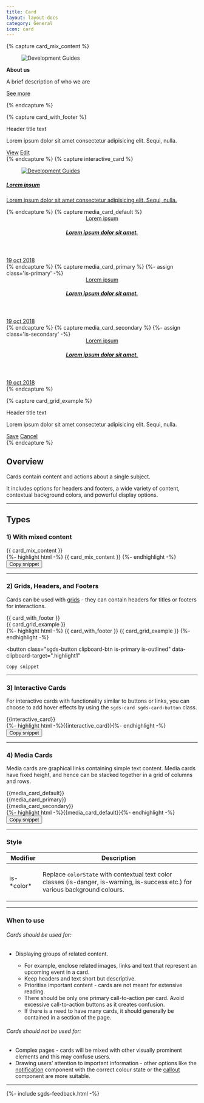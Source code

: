 ```yaml
---
title: Card
layout: layout-docs
category: General
icon: card
---
```


{% capture card_mix_content %}
<div class="sgds-card">
    <div class="sgds-card-image">
        <figure class="sgds-image is-16by9">
            <img
                alt="Development Guides"
                src="https://via.placeholder.com/160x90/868e96/ffffff?text=Image"
            />
        </figure>
    </div>
    <div class="sgds-card-content">
        <p><strong>About us</strong></p>
        <p>A brief description of who we are</p>
        <p>
            <a href="#!">See more</a>
        </p>
    </div>
</div>
{% endcapture %}

{% capture card_with_footer %}
<div class="sgds-card">
    <div class="sgds-card-header">
        <p class="sgds-card-header-title">Header title text</p>
    </div>
    <div class="sgds-card-content">
        <p>
            Lorem ipsum dolor sit amet consectetur adipisicing elit.
            Sequi, nulla.
        </p>
    </div>
    <div class="sgds-card-footer">
        <a href="#!" class="sgds-card-footer-item is-primary">View</a>
        <a href="#!" class="sgds-card-footer-item is-link">Edit</a>
    </div>
</div>
{% endcapture %}
{% capture interactive_card %}
<a href="#!">
    <div class="sgds-card sgds-card-button">
        <div class="sgds-card-image">
            <figure class="sgds-image is-16by9">
                <img
                    alt="Development Guides"
                    src="https://via.placeholder.com/160x90/868e96/ffffff?text=Image"
                />
            </figure>
        </div>
        <div class="sgds-card-content">
            <h5>Lorem ipsum</h5>
            <p>
                Lorem ipsum dolor sit amet consectetur adipisicing elit.
                Sequi, nulla.
            </p>
        </div>
    </div>
</a>
{% endcapture %}
{% capture media_card_default %}
<a href="#!" class="is-media-card">
    <div class="sgds-card">
        <div class="sgds-card-content">
            <header>
                <div class="padding--bottom">Lorem ipsum</div>
                <h5 class="has-text-weight-bold">
                    Lorem ipsum dolor sit amet.
                </h5>
            </header>
            <footer>
                <span>19 oct 2018</span>
                <span
                    class="sgds-icon sgds-icon-download is-size-6"
                ></span>
            </footer>
        </div>
    </div>
</a>
{% endcapture %}
{% capture media_card_primary %}
{%- assign class='is-primary' -%}
<a href="#!" class="is-media-card">
    <div class="sgds-card {{class}}">
        <div class="sgds-card-content">
            <header>
                <div class="padding--bottom">Lorem ipsum</div>
                <h5 class="has-text-weight-bold">
                    Lorem ipsum dolor sit amet.
                </h5>
            </header>
            <footer>
                <span>19 oct 2018</span>
                <span
                    class="sgds-icon sgds-icon-download is-size-6"
                ></span>
            </footer>
        </div>
    </div>
</a>
{% endcapture %}
{% capture media_card_secondary %}
{%- assign class='is-secondary' -%}
<a href="#!" class="is-media-card">
    <div class="sgds-card {{class}}">
        <div class="sgds-card-content">
            <header>
                <div class="padding--bottom">Lorem ipsum</div>
                <h5 class="has-text-weight-bold">
                    Lorem ipsum dolor sit amet.
                </h5>
            </header>
            <footer>
                <span>19 oct 2018</span>
                <span
                    class="sgds-icon sgds-icon-download is-size-6"
                ></span>
            </footer>
        </div>
    </div>
</a>
{% endcapture %}

{% capture card_grid_example %}
<div class="sgds-card">
    <div class="sgds-card-header">
        <p class="sgds-card-header-title">Header title text</p>
    </div>
    <div class="sgds-card-content">
        <p>
            Lorem ipsum dolor sit amet consectetur adipisicing elit.
            Sequi, nulla.
        </p>
    </div>
    <div class="sgds-card-footer">
        <a href="#!" class="sgds-card-footer-item is-success">Save</a>
        <a href="#!" class="sgds-card-footer-item">Cancel</a>
    </div>
</div>
{% endcapture %}

<h2>Overview</h2>
<p>
  Cards contain content and actions about a single subject.
</p>
<p>
  It includes options for headers and footers, a wide variety of content,
  contextual background colors, and powerful display options.
</p>
<hr/>

<h2>Types</h2>

<h3>1) With mixed content</h3>

<div class="sgds-example-others">
    <row>
        <div class="col is-4">
            {{ card_mix_content }}
        </div>
    </row>
</div>
{%- highlight html -%}
{{ card_mix_content }}
{%- endhighlight -%}
<button
    class="sgds-button clipboard-btn is-primary is-outlined"
    data-clipboard-target=".highlight0"
>
    Copy snippet
</button>

<hr/>

<h3>2) Grids, Headers, and Footers</h3>
<p>
  Cards can be used with <a href="/docs/grid">grids</a> - they can contain
  headers for titles or footers for interactions.
</p>
<div class="sgds-example-others">
    <div class="row">
        <div class="col is-4">
            {{ card_with_footer }}
        </div>
        <div class="col is-4">
            {{ card_grid_example }}
        </div>
    </div>
</div>
{%- highlight html -%}
{{ card_with_footer }}
{{ card_grid_example }}
{%- endhighlight -%}

<button
    class="sgds-button clipboard-btn is-primary is-outlined"
    data-clipboard-target=".highlight1"
>
    Copy snippet
</button>

<hr/>

<h3>3) Interactive Cards</h3>

<p>
  For interactive cards with functionality similar to buttons or links,
  you can choose to add hover effects by using the
  <code>sgds-card sgds-card-button</code> class.
</p>

<div class="sgds-example-others">
    <div class="row">
        <div class="col is-4">
            {{interactive_card}}
        </div>
    </div>
</div>
{%- highlight html -%}{{interactive_card}}{%- endhighlight -%}
<button
    class="sgds-button clipboard-btn is-primary is-outlined"
    data-clipboard-target=".highlight2"
>
    Copy snippet
</button>

<hr/>

<h3>4) Media Cards</h3>
<p>
  Media cards are graphical links containing simple text content.
  Media cards have fixed height, and hence can be stacked together
  in a grid of columns and rows.
</p>
<div class="sgds-example-others">
    <div class="row">
        <div class="col is-4">
            {{media_card_default}}
        </div>
        <div class="col is-4">
            {{media_card_primary}}
        </div>
        <div class="col is-4">
            {{media_card_secondary}}
        </div>
    </div>
</div>
{%- highlight html -%}{{media_card_default}}{%- endhighlight -%}
<button
    class="sgds-button clipboard-btn is-primary is-outlined"
    data-clipboard-target=".highlight3"
>
    Copy snippet
</button>

<hr/>

<h3>Style</h3>
<table class="table">
    <thead>
        <tr>
            <th>Modifier</th>
            <th>Description</th>
        </tr>
    </thead>
    <tbody>
        <tr>
            <td>is-*color*</td>
            <td>
                <p>
                    Replace <code>colorState</code> with contextual text color
                    classes (<span class="has-text-danger">is-danger</span>,
                    <span class="has-text-warning">is-warning</span>,
                    <span class="has-text-success">is-success</span> etc.) for
                    various background colours.
                </p>
            </td>
        </tr>
    </tbody>
</table>

<hr/>

<h3>When to use</h3>

<h6>Cards should be used for:</h6>

<ul>
  <li>Displaying groups of related content.</li>
  <ul>
    <li>
      For example, enclose related images, links and text that
      represent an upcoming event in a card.
    </li>
    <li>
      Keep headers and text short but descriptive.
    </li>
    <li>
      Prioritise important content - cards are not meant for extensive reading.
    </li>
    <li>
      There should be only one primary call-to-action per card.
      Avoid excessive call-to-action buttons as it creates confusion.
    </li>
    <li>
      If there is a need to have many cards,
      it should generally be contained in a section of the page.
    </li>
  </ul>
</ul>

<h6>Cards should not be used for:</h6>

<ul>
  <li>
    Complex pages - cards will be mixed with other
    visually prominent elements and this may confuse users.
  </li>
  <li>
    Drawing users’ attention to important information - other options like
    the <a href="/docs/notification">notification</a> component with
    the correct colour state or the <a href="/docs/callout/">callout</a> component
    are more suitable.
  </li>
</ul>

<hr/>

{%- include sgds-feedback.html -%}
